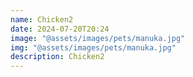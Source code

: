 ```yaml
---
name: Chicken2
date: 2024-07-20T20:24
image: "@assets/images/pets/manuka.jpg"
img: "@assets/images/pets/manuka.jpg"
description: Chicken2
---
```

